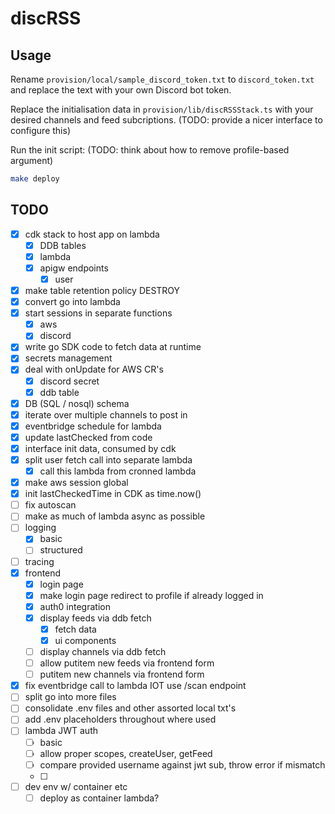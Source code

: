 # discRSS

## Usage

Rename `provision/local/sample_discord_token.txt` to `discord_token.txt` and replace the text with your own Discord bot token.

Replace the initialisation data in `provision/lib/discRSSStack.ts` with your desired channels and feed subcriptions. (TODO: provide a nicer interface to configure this)

Run the init script: (TODO: think about how to remove profile-based argument)

```sh
make deploy
```

## TODO

- [x] cdk stack to host app on lambda
  - [x] DDB tables
  - [x] lambda
  - [x] apigw endpoints
    - [x] user
- [x] make table retention policy DESTROY
- [x] convert go into lambda
- [x] start sessions in separate functions
  - [x] aws
  - [x] discord
- [x] write go SDK code to fetch data at runtime
- [x] secrets management
- [x] deal with onUpdate for AWS CR's
  - [x] discord secret
  - [x] ddb table
- [x] DB (SQL / nosql) schema
- [x] iterate over multiple channels to post in
- [x] eventbridge schedule for lambda
- [x] update lastChecked from code
- [x] interface init data, consumed by cdk
- [x] split user fetch call into separate lambda
  - [x] call this lambda from cronned lambda
- [x] make aws session global
- [x] init lastCheckedTime in CDK as time.now()
- [ ] fix autoscan
- [ ] make as much of lambda async as possible
- [ ] logging
  - [x] basic
  - [ ] structured
- [ ] tracing
- [x] frontend
  - [x] login page
   - [x] make login page redirect to profile if already logged in
  - [x] auth0 integration
  - [x] display feeds via ddb fetch
    - [x] fetch data
    - [x] ui components
  - [ ] display channels via ddb fetch
  - [ ] allow putitem new feeds via frontend form 
  - [ ] putitem new channels via frontend form
- [x] fix eventbridge call to lambda IOT use /scan endpoint
- [ ] split go into more files
- [ ] consolidate .env files and other assorted local txt's
- [ ] add .env placeholders throughout where used
- [ ] lambda JWT auth
  - [ ] basic
  - [ ] allow proper scopes, createUser, getFeed
  - [ ] compare provided username against jwt sub, throw error if mismatch
  - [ ]
- [ ] dev env w/ container etc
  - [ ] deploy as container lambda?